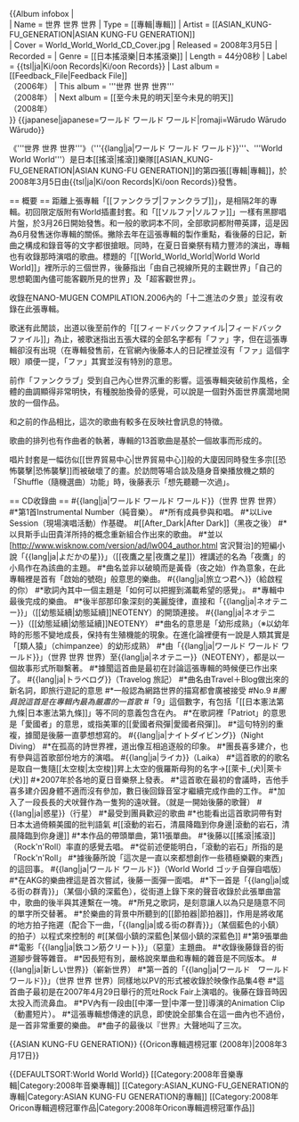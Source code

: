 {{Album infobox |    
|  Name        = 世界 世界 世界
|  Type        = [[專輯|專輯]]
|  Artist      = [[ASIAN_KUNG-FU_GENERATION|ASIAN KUNG-FU GENERATION]]  
|  Cover       = World_World_World_CD_Cover.jpg
|  Released    = 2008年3月5日
|  Recorded    =
|  Genre       = [[日本搖滾樂|日本搖滾樂]]
|  Length      = 44分08秒
|  Label       = {{tsl|ja|Ki/oon Records|Ki/oon Records}}
|  Last album  = [[Feedback_File|Feedback File]]<br/>（2006年）
|  This album  = '''世界 世界 世界'''<br/>（2008年）
|  Next album  = [[至今未見的明天|至今未見的明天]]<br/>（2008年）  
}}
{{japanese|japanese=ワールド ワールド ワールド|romaji=Wārudo Wārudo Wārudo}}

《'''世界 世界 世界'''》（'''{{lang|ja|ワールド ワールド ワールド}}'''、'''World World World'''）是日本[[搖滾|搖滾]]樂隊[[ASIAN_KUNG-FU_GENERATION|ASIAN KUNG-FU GENERATION]]的第四張[[專輯|專輯]]，於2008年3月5日由{{tsl|ja|Ki/oon Records|Ki/oon Records}}發售。

== 概要 ==
距離上張專輯「[[ファンクラブ|ファンクラブ]]」，是相隔2年的專輯。初回限定版附有World插畫封套。和「[[ソルファ|ソルファ]]」一樣有黑膠唱片盤，於3月26日開始發售。和一般的歌詞本不同，全部歌詞都附帶英譯，這是因為6月發售迷你專輯的關係。撇除去年在這張專輯的製作重點，看後藤的日記，新曲之構成和錄音等的文字都很搶眼。同時，在夏日音樂祭有精力豐沛的演出，專輯也有收錄那時演唱的歌曲。標題的「[[World_World_World|World World World]]」裡所示的三個世界，後藤指出「由自己視線所見的主觀世界」「自己的思想範圍內儘可能客觀所見的世界」及「超客觀世界」。

收錄在NANO-MUGEN COMPILATION.2006內的「十二進法の夕景」並沒有收錄在此張專輯。

歌迷有此閒談，出道以後至前作的「[[フィードバックファイル|フィードバックファイル]]」為止，被歌迷指出五張大碟的全部名字都有「ファ」字，但在這張專輯卻沒有出現（在專輯發售前，在官網內後藤本人的日記裡並沒有「ファ」這個字眼）順便一提，「ファ」其實並沒有特別的意思。

前作「ファンクラブ」受到自己內心世界沉重的影響。這張專輯突破前作風格，全體的曲調顯得非常明快，有種脫胎換骨的感覺，可以說是一個對外面世界廣濶地開放的一個作品。

和之前的作品相比，這次的歌曲有較多在反映社會訊息的特徵。

歌曲的排列也有作曲者的執著，專輯的13首歌曲是基於一個故事而形成的。

唱片封套是一幅彷似[[世界貿易中心|世界貿易中心]]般的大廈因同時發生多宗[[恐怖襲擊|恐怖襲擊]]而被破壞了的畫。於訪問等場合談及隨身音樂播放機之類的「Shuffle（隨機選曲）功能」時，後藤表示「想先聽聽一次過」。

== CD收錄曲 ==
#{{lang|ja|ワールド ワールド ワールド}}（世界 世界 世界）
#*第1首Instrumental Number（純音樂）。
#*所有成員參與和唱。
#*以Live Session（現場演唱活動）作基礎。
#[[After_Dark|After Dark]]（黑夜之後）
#*以貝斯手山田貴洋所持的概念重新組合作出來的歌曲。
#*並以[http://www.wisknow.com/version/ad/lw004_author.html 宮沢賢治]的短編小說「{{lang|ja|よだかの星}}」（[[夜鷹之星|夜鷹之星]]）裡講述的名為「夜鷹」的小鳥作在為該曲的主題。
#*曲名並非以破曉而是黃昏（夜之始）作為意象，在此專輯裡是首有「啟始的號砲」般意思的樂曲。
#{{lang|ja|旅立つ君へ}}（給啟程的你）
#*歌詞內其中一個主題是「如何可以把握到滿載希望的感覺」。
#*專輯中最後完成的樂曲。
#*後半部那印象深刻的美麗旋律，直接和「{{lang|ja|ネオテニー}}」（[[幼態延續|幼態延續]]NEOTENY）的開頭連接。
#{{lang|ja|ネオテニー}}（[[幼態延續|幼態延續]]NEOTENY）
#*曲名的意思是「幼形成熟」（※以幼年時的形態不變地成長，保持有生殖機能的現象。在進化論裡便有一說是人類其實是「[類人猿」（chimpanzee）的幼形成熟）
#*由「{{lang|ja|ワールド ワールド ワールド}}」（世界 世界 世界）至{{lang|ja|ネオテニー}}（NEOTENY），都是以一個故事形式所聯繫著。
#*據聞這首曲是最初在討論這張專輯的時候便已作出來了。
#{{lang|ja|トラベログ}}（Travelog 旅記）
#*曲名由Travel＋Blog做出來的新名詞，即旅行遊記的意思
#*一般認為網路世界的描寫都會廣被接受
#No.9
#*團員說這首是在專輯內最為嚴肅的一首歌
#*「9」這個數字，有包括「[[日本憲法第九條|日本憲法第九條]]」等不同的意義包含在內。
#*在歌詞裡「Patriot」的意思是「愛國者」的意思，或指美軍的[[愛國者飛彈|愛國者飛彈]]。
#*這句特別的重複，據聞是後藤一直夢想想寫的。
#{{lang|ja|ナイトダイビング}}（Night Diving）
#*在孤高的詩世界裡，道出像互相追逐般的印象。
#*團長喜多建介，也有參與這首歌部份地方的演唱。
#{{lang|ja|ライカ}}（Laika）
#*這首歌的的歌名是取自一隻隨[[太空梭|太空梭]]昇上太空的俄羅斯母狗的名字→[[萊卡_(犬)|萊卡 (犬)]]
#*2007年於各地的夏日音樂祭上發表。
#*這首歌在最初的會議時，吉他手喜多建介因身體不適而沒有參加，數日後回錄音室才繼續完成作曲的工作。
#*加入了一段長長的犬吠聲作為一隻狗的遠吠聲。（就是一開始後藤的歌聲）
#{{lang|ja|惑星}}（行星）
#*最受到團員歡迎的歌曲
#*也能看出這首歌詞帶有對日本太過倚頼美國的批判語氣
#[[滾動的岩石，清晨降臨到你身邊|滾動的岩石，清晨降臨到你身邊]]
#*本作品的帶頭單曲，第11張單曲。
#*後藤以[[搖滾|搖滾]]（Rock'n'Roll）率直的感覺去唱。
#*從前述便能明白，「滾動的岩石」所指的是「Rock'n'Roll」
#*據後藤所說「這次是一直以來都想創作一些積極樂觀的東西」的這回事。
#{{lang|ja|ワールド ワールド}}（World World ゴッチ自彈自唱版）
#*在AKG的樂曲裡這是首次嘗試，後藤一面彈一面唱。
#*下一首是「{{lang|ja|或る街の群青}}」（某個小鎮的深藍色），從街道上錄下來的聲音收錄於此張單曲當中，歌曲的後半與其連繫在一塊。
#*所見之歌詞，是刻意讓人以為只是隨意不同的單字所交替著。
#*於樂曲的背景中所聽到的[[節拍器|節拍器]]，作用是將收尾的地方拍子拖遲（配合下一曲，「{{lang|ja|或る街の群青}}」（某個藍色的小鎮）的拍子）以程式來控制的
#[[某個小鎮的深藍色|某個小鎮的深藍色]]
#*第9張單曲
#*電影「{{lang|ja|鉄コン筋クリート}}」（惡童）主題曲。
#*收錄後藤錄音的街道腳步聲等雜音。
#*因長短有別，嚴格說來單曲和專輯的雜音是不同版本。
#{{lang|ja|新しい世界}}（嶄新世界）
#*第一首的「{{lang|ja|ワールド　ワールド　ワールド}}」（世界 世界 世界）同樣地以PV的形式被收錄於映像作品集4卷
#*這首曲子最初是在2007年4月29日舉行的荒吐Rock Fair上演唱的。後藤在錄音時因太投入而流鼻血。
#*PV內有一段由[[中澤一登|中澤一登]]導演的Animation Clip（動畫短片）。
#*這張專輯想傳達的訊息，即使說全部集合在這一曲內也不過份，是一首非常重要的樂曲。
#*曲子的最後以『世界』大聲地叫了三次。

{{ASIAN KUNG-FU GENERATION}}
{{Oricon專輯週榜冠軍 (2008年)|2008年3月17日}}

{{DEFAULTSORT:World World World}}
[[Category:2008年音樂專輯|Category:2008年音樂專輯]]
[[Category:ASIAN_KUNG-FU_GENERATION的專輯|Category:ASIAN KUNG-FU GENERATION的專輯]]
[[Category:2008年Oricon專輯週榜冠軍作品|Category:2008年Oricon專輯週榜冠軍作品]]